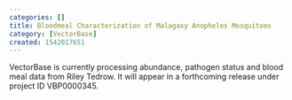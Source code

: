 ```yaml
---
categories: []
title: Bloodmeal Characterization of Malagasy Anopheles Mosquitoes
category: [VectorBase]
created: 1542017651
---
```

VectorBase is currently processing abundance, pathogen status and blood meal data from Riley Tedrow. It will appear in a forthcoming release under project ID VBP0000345.
